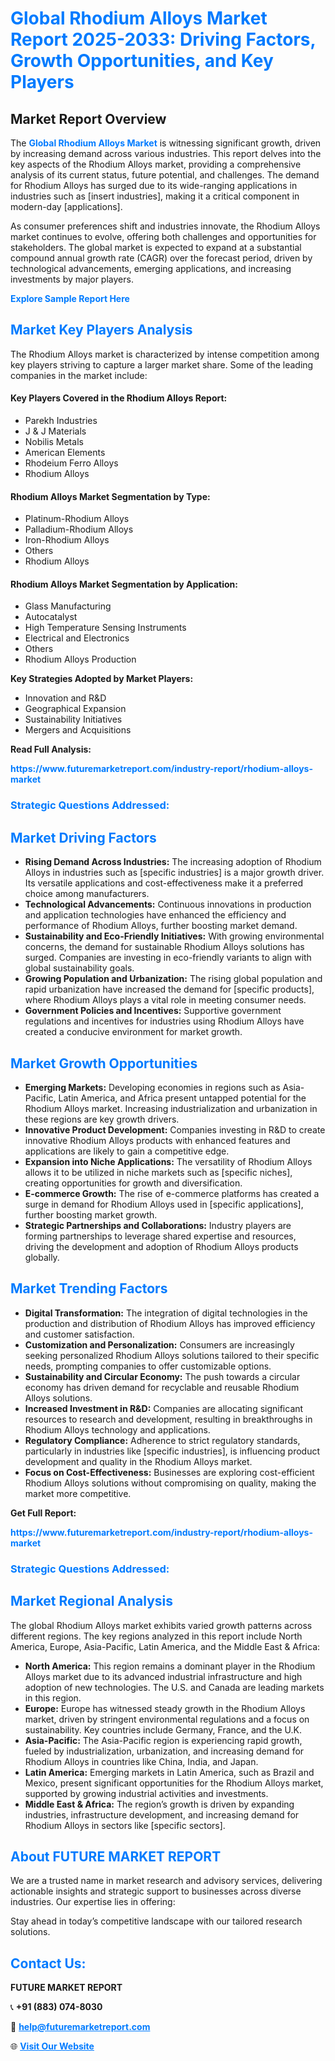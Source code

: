 <h1 style="color: #007BFF;">Global Rhodium Alloys Market Report 2025-2033: Driving Factors, Growth Opportunities, and Key Players</h1>

<section id="overview">
<h2>Market Report Overview</h2>
<p>The <a href="https://www.futuremarketreport.com/industry-report/rhodium-alloys-market" style="color: #007BFF; text-decoration: none;"><strong>Global Rhodium Alloys Market</strong></a> is witnessing significant growth, driven by increasing demand across various industries. This report delves into the key aspects of the Rhodium Alloys market, providing a comprehensive analysis of its current status, future potential, and challenges. The demand for Rhodium Alloys has surged due to its wide-ranging applications in industries such as [insert industries], making it a critical component in modern-day [applications].</p>
<p>As consumer preferences shift and industries innovate, the Rhodium Alloys market continues to evolve, offering both challenges and opportunities for stakeholders. The global market is expected to expand at a substantial compound annual growth rate (CAGR) over the forecast period, driven by technological advancements, emerging applications, and increasing investments by major players.</p>
</section>

<section id="overview">
<p><a href="https://www.futuremarketreport.com/request-sample/reportId=110646" style="color: #007BFF; text-decoration: none;"><strong>Explore Sample Report Here</strong></a></p>
</section>

<section id="key-players">
<h2 style="color: #007BFF;">Market Key Players Analysis</h2>
<p>The Rhodium Alloys market is characterized by intense competition among key players striving to capture a larger market share. Some of the leading companies in the market include:</p>
<h4>Key Players Covered in the Rhodium Alloys Report:</h4>
<ul><li>Parekh Industries</li><li>J &amp; J Materials</li><li>Nobilis Metals</li><li>American Elements</li><li>Rhodeium Ferro Alloys</li><li>Rhodium Alloys</li></ul>
<h4>Rhodium Alloys Market Segmentation by Type:</h4>
<ul><li>Platinum-Rhodium Alloys</li><li>Palladium-Rhodium Alloys</li><li>Iron-Rhodium Alloys</li><li>Others</li><li>Rhodium Alloys</li></ul>

<h4>Rhodium Alloys Market Segmentation by Application:</h4>
<ul><li>Glass Manufacturing</li><li>Autocatalyst</li><li>High Temperature Sensing Instruments</li><li>Electrical and Electronics</li><li>Others</li><li>Rhodium Alloys Production</li></ul>
<p><strong>Key Strategies Adopted by Market Players:</strong></p>
<ul>
<li>Innovation and R&D</li>
<li>Geographical Expansion</li>
<li>Sustainability Initiatives</li>
<li>Mergers and Acquisitions</li>
</ul>
</section>

<section>
<p><strong>Read Full Analysis: </strong></p><a href="https://www.futuremarketreport.com/industry-report/rhodium-alloys-market" style="color: #007BFF; text-decoration: none;"><strong>https://www.futuremarketreport.com/industry-report/rhodium-alloys-market</strong></a>
<h3 style="color: #007BFF;">Strategic Questions Addressed:</h3>
</section>

<section id="driving-factors">
<h2 style="color: #007BFF;">Market Driving Factors</h2>
<ul>
<li><strong>Rising Demand Across Industries:</strong> The increasing adoption of Rhodium Alloys in industries such as [specific industries] is a major growth driver. Its versatile applications and cost-effectiveness make it a preferred choice among manufacturers.</li>
<li><strong>Technological Advancements:</strong> Continuous innovations in production and application technologies have enhanced the efficiency and performance of Rhodium Alloys, further boosting market demand.</li>
<li><strong>Sustainability and Eco-Friendly Initiatives:</strong> With growing environmental concerns, the demand for sustainable Rhodium Alloys solutions has surged. Companies are investing in eco-friendly variants to align with global sustainability goals.</li>
<li><strong>Growing Population and Urbanization:</strong> The rising global population and rapid urbanization have increased the demand for [specific products], where Rhodium Alloys plays a vital role in meeting consumer needs.</li>
<li><strong>Government Policies and Incentives:</strong> Supportive government regulations and incentives for industries using Rhodium Alloys have created a conducive environment for market growth.</li>
</ul>
</section>

<section id="growth-opportunities">
<h2 style="color: #007BFF;">Market Growth Opportunities</h2>
<ul>
<li><strong>Emerging Markets:</strong> Developing economies in regions such as Asia-Pacific, Latin America, and Africa present untapped potential for the Rhodium Alloys market. Increasing industrialization and urbanization in these regions are key growth drivers.</li>
<li><strong>Innovative Product Development:</strong> Companies investing in R&D to create innovative Rhodium Alloys products with enhanced features and applications are likely to gain a competitive edge.</li>
<li><strong>Expansion into Niche Applications:</strong> The versatility of Rhodium Alloys allows it to be utilized in niche markets such as [specific niches], creating opportunities for growth and diversification.</li>
<li><strong>E-commerce Growth:</strong> The rise of e-commerce platforms has created a surge in demand for Rhodium Alloys used in [specific applications], further boosting market growth.</li>
<li><strong>Strategic Partnerships and Collaborations:</strong> Industry players are forming partnerships to leverage shared expertise and resources, driving the development and adoption of Rhodium Alloys products globally.</li>
</ul>
</section>

<section id="trending-factors">
<h2 style="color: #007BFF;">Market Trending Factors</h2>
<ul>
<li><strong>Digital Transformation:</strong> The integration of digital technologies in the production and distribution of Rhodium Alloys has improved efficiency and customer satisfaction.</li>
<li><strong>Customization and Personalization:</strong> Consumers are increasingly seeking personalized Rhodium Alloys solutions tailored to their specific needs, prompting companies to offer customizable options.</li>
<li><strong>Sustainability and Circular Economy:</strong> The push towards a circular economy has driven demand for recyclable and reusable Rhodium Alloys solutions.</li>
<li><strong>Increased Investment in R&D:</strong> Companies are allocating significant resources to research and development, resulting in breakthroughs in Rhodium Alloys technology and applications.</li>
<li><strong>Regulatory Compliance:</strong> Adherence to strict regulatory standards, particularly in industries like [specific industries], is influencing product development and quality in the Rhodium Alloys market.</li>
<li><strong>Focus on Cost-Effectiveness:</strong> Businesses are exploring cost-efficient Rhodium Alloys solutions without compromising on quality, making the market more competitive.</li>
</ul>
</section>

<section>
<p><strong>Get Full Report: </strong></p><a href="https://www.futuremarketreport.com/industry-report/rhodium-alloys-market" style="color: #007BFF; text-decoration: none;"><strong>https://www.futuremarketreport.com/industry-report/rhodium-alloys-market</strong></a>
<h3 style="color: #007BFF;">Strategic Questions Addressed:</h3>
</section>


<section id="regional-analysis">
<h2 style="color: #007BFF;">Market Regional Analysis</h2>
<p>The global Rhodium Alloys market exhibits varied growth patterns across different regions. The key regions analyzed in this report include North America, Europe, Asia-Pacific, Latin America, and the Middle East & Africa:</p>
<ul>
<li><strong>North America:</strong> This region remains a dominant player in the Rhodium Alloys market due to its advanced industrial infrastructure and high adoption of new technologies. The U.S. and Canada are leading markets in this region.</li>
<li><strong>Europe:</strong> Europe has witnessed steady growth in the Rhodium Alloys market, driven by stringent environmental regulations and a focus on sustainability. Key countries include Germany, France, and the U.K.</li>
<li><strong>Asia-Pacific:</strong> The Asia-Pacific region is experiencing rapid growth, fueled by industrialization, urbanization, and increasing demand for Rhodium Alloys in countries like China, India, and Japan.</li>
<li><strong>Latin America:</strong> Emerging markets in Latin America, such as Brazil and Mexico, present significant opportunities for the Rhodium Alloys market, supported by growing industrial activities and investments.</li>
<li><strong>Middle East & Africa:</strong> The region’s growth is driven by expanding industries, infrastructure development, and increasing demand for Rhodium Alloys in sectors like [specific sectors].</li>
</ul>
</section>

<footer>
<h2 style="color: #007BFF;">About FUTURE MARKET REPORT</h2>
<p>We are a trusted name in market research and advisory services, delivering actionable insights and strategic support to businesses across diverse industries. Our expertise lies in offering:</p>

<p>Stay ahead in today’s competitive landscape with our tailored research solutions.</p>

<h2 style="color: #007BFF;">Contact Us:</h2>
<p><strong>FUTURE MARKET REPORT</strong></p>
<p>📞 <strong>+91 (883) 074-8030</strong></p>
<p>📧 <strong><a href="mailto:help@futuremarketreport.com" style="color: #007BFF;">help@futuremarketreport.com</a></strong></p>
<p>🌐 <strong><a href="https://www.futuremarketreport.com/" style="color: #007BFF;">Visit Our Website</a></strong></p>
</footer>